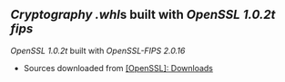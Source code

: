*Cryptography* *.whl*s built with *OpenSSL* *1.0.2t* *fips*
-----------------------------------------------------------

*OpenSSL* *1.0.2t* built with *OpenSSL-FIPS* *2.0.16*
- Sources downloaded from [[OpenSSL]: Downloads](https://www.openssl.org/source)

